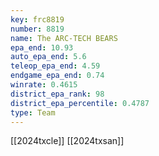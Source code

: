 ```yaml
---
key: frc8819
number: 8819
name: The ARC-TECH BEARS
epa_end: 10.93
auto_epa_end: 5.6
teleop_epa_end: 4.59
endgame_epa_end: 0.74
winrate: 0.4615
district_epa_rank: 98
district_epa_percentile: 0.4787
type: Team
---
```

[[2024txcle]]
[[2024txsan]]
